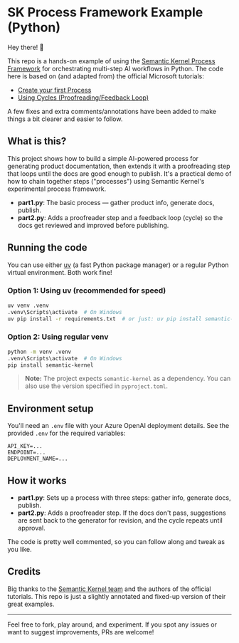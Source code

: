 # SK Process Framework Example (Python)

Hey there! 👋

This repo is a hands-on example of using the [Semantic Kernel Process Framework](https://learn.microsoft.com/en-us/semantic-kernel/frameworks/process/examples/example-first-process?pivots=programming-language-python) for orchestrating multi-step AI workflows in Python. The code here is based on (and adapted from) the official Microsoft tutorials:

- [Create your first Process](https://learn.microsoft.com/en-us/semantic-kernel/frameworks/process/examples/example-first-process?pivots=programming-language-python)
- [Using Cycles (Proofreading/Feedback Loop)](https://learn.microsoft.com/en-us/semantic-kernel/frameworks/process/examples/example-cycles?pivots=programming-language-python)

A few fixes and extra comments/annotations have been added to make things a bit clearer and easier to follow.

## What is this?

This project shows how to build a simple AI-powered process for generating product documentation, then extends it with a proofreading step that loops until the docs are good enough to publish. It's a practical demo of how to chain together steps ("processes") using Semantic Kernel's experimental process framework.

- **part1.py**: The basic process — gather product info, generate docs, publish.
- **part2.py**: Adds a proofreader step and a feedback loop (cycle) so the docs get reviewed and improved before publishing.

## Running the code

You can use either [uv](https://github.com/astral-sh/uv) (a fast Python package manager) or a regular Python virtual environment. Both work fine!

### Option 1: Using uv (recommended for speed)

```sh
uv venv .venv
.venv\Scripts\activate  # On Windows
uv pip install -r requirements.txt  # or just: uv pip install semantic-kernel
```

### Option 2: Using regular venv

```sh
python -m venv .venv
.venv\Scripts\activate  # On Windows
pip install semantic-kernel
```

> **Note:** The project expects `semantic-kernel` as a dependency. You can also use the version specified in `pyproject.toml`.

## Environment setup

You'll need an `.env` file with your Azure OpenAI deployment details. See the provided `.env` for the required variables:

```properties
API_KEY=...
ENDPOINT=...
DEPLOYMENT_NAME=...
```

## How it works

- **part1.py**: Sets up a process with three steps: gather info, generate docs, publish.
- **part2.py**: Adds a proofreader step. If the docs don't pass, suggestions are sent back to the generator for revision, and the cycle repeats until approval.

The code is pretty well commented, so you can follow along and tweak as you like.

## Credits

Big thanks to the [Semantic Kernel team](https://github.com/microsoft/semantic-kernel) and the authors of the official tutorials. This repo is just a slightly annotated and fixed-up version of their great examples.

---

Feel free to fork, play around, and experiment. If you spot any issues or want to suggest improvements, PRs are welcome!
